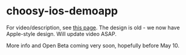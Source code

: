 choosy-ios-demoapp
==================

For video/description, see [this page](http://substantial.github.io/choosy). The design is old - we now have Apple-style design. Will update video ASAP. 

More info and Open Beta coming very soon, hopefully before May 10. 
